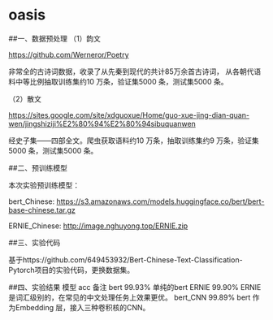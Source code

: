 # oasis
##一、数据预处理
（1）韵文

https://github.com/Werneror/Poetry 

非常全的古诗词数据，收录了从先秦到现代的共计85万余首古诗词，
从各朝代语料中等比例抽取训练集约10 万条，验证集5000 条，测试集5000 条。

（2）散文

https://sites.google.com/site/xdguoxue/Home/guo-xue-jing-dian-quan-wen/jingshiziji%E2%80%94%E2%80%94sibuquanwen 

经史子集——四部全文。爬虫获取语料约10 万条，抽取训练集约9 万条，验证集5000 条，测试集5000 条。

##二、预训练模型

本次实验预训练模型：

bert_Chinese: https://s3.amazonaws.com/models.huggingface.co/bert/bert-base-chinese.tar.gz

ERNIE_Chinese: http://image.nghuyong.top/ERNIE.zip

##三、实验代码

基于https://github.com/649453932/Bert-Chinese-Text-Classification-Pytorch项目的实验代码，更换数据集。

##四、实验结果
模型	acc	备注
bert	99.93%	单纯的bert
ERNIE	99.90%	ERNIE 是词汇级别的，在常见的中文处理任务上效果更优。
bert_CNN	99.89%	bert 作为Embedding 层，接入三种卷积核的CNN。

